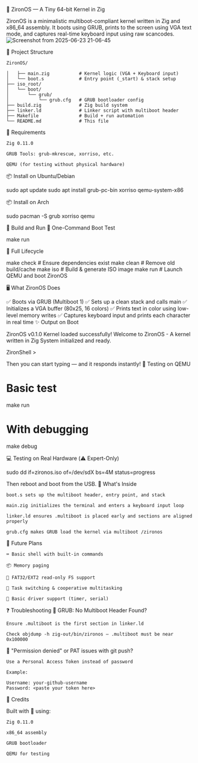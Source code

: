 🔷 ZironOS — A Tiny 64-bit Kernel in Zig

ZironOS is a minimalistic multiboot-compliant kernel written in Zig and x86_64 assembly. It boots using GRUB, prints to the screen using VGA text mode, and captures real-time keyboard input using raw scancodes.
![Screenshot from 2025-06-23 21-06-45](https://github.com/user-attachments/assets/e8649ee0-bf3a-4b94-9383-0b03297b466e)


🌲 Project Structure

```project structure
ZironOS/

│   ├── main.zig           # Kernel logic (VGA + Keyboard input)
│   └── boot.s             # Entry point (_start) & stack setup
├── iso_root/
│   └── boot/
│       └── grub/
│           └── grub.cfg   # GRUB bootloader config
├── build.zig              # Zig build system
├── linker.ld              # Linker script with multiboot header
├── Makefile               # Build + run automation
└── README.md              # This file
```

🧰 Requirements

    Zig 0.11.0

    GRUB Tools: grub-mkrescue, xorriso, etc.

    QEMU (for testing without physical hardware)

📦 Install on Ubuntu/Debian

sudo apt update
sudo apt install grub-pc-bin xorriso qemu-system-x86

📦 Install on Arch

sudo pacman -S grub xorriso qemu

🚀 Build and Run
🔁 One-Command Boot Test

make run

🧱 Full Lifecycle

make check    # Ensure dependencies exist
make clean    # Remove old build/cache
make iso      # Build & generate ISO image
make run      # Launch QEMU and boot ZironOS

🖥️ What ZironOS Does

✅ Boots via GRUB (Multiboot 1)
✅ Sets up a clean stack and calls main
✅ Initializes a VGA buffer (80x25, 16 colors)
✅ Prints text in color using low-level memory writes
✅ Captures keyboard input and prints each character in real time
✨ Output on Boot

ZironOS v0.1.0
Kernel loaded successfully!
Welcome to ZironOS - A kernel written in Zig
System initialized and ready.

ZironShell >

Then you can start typing — and it responds instantly!
🧪 Testing on QEMU

# Basic test
make run

# With debugging
make debug

💻 Testing on Real Hardware (⚠️ Expert-Only)

sudo dd if=zironos.iso of=/dev/sdX bs=4M status=progress

Then reboot and boot from the USB.
🧠 What's Inside

    boot.s sets up the multiboot header, entry point, and stack

    main.zig initializes the terminal and enters a keyboard input loop

    linker.ld ensures .multiboot is placed early and sections are aligned properly

    grub.cfg makes GRUB load the kernel via multiboot /zironos

🧱 Future Plans

    ⌨️ Basic shell with built-in commands

    📦 Memory paging

    📁 FAT32/EXT2 read-only FS support

    🧵 Task switching & cooperative multitasking

    🔌 Basic driver support (timer, serial)

❓ Troubleshooting
🔻 GRUB: No Multiboot Header Found?

    Ensure .multiboot is the first section in linker.ld

    Check objdump -h zig-out/bin/zironos — .multiboot must be near 0x100000

🔻 "Permission denied" or PAT issues with git push?

    Use a Personal Access Token instead of password

    Example:

    Username: your-github-username
    Password: <paste your token here>

💬 Credits

Built with 💙 using:

    Zig 0.11.0

    x86_64 assembly

    GRUB bootloader

    QEMU for testing
